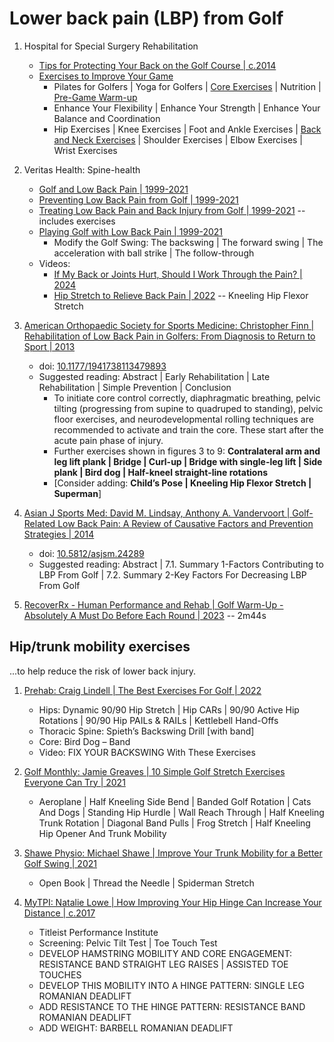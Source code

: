 # Lower back pain (LBP) from Golf

1. Hospital for Special Surgery Rehabilitation
   - [Tips for Protecting Your Back on the Golf Course | c.2014](https://www.hss.edu/golfportal/tips-for-protecting-your-back-on-the-golf-course.htm)
   - [Exercises to Improve Your Game](https://www.hss.edu/golfportal/improve-your-game-exercises.htm)
     * Pilates for Golfers | Yoga for Golfers | [Core Exercises](https://www.hss.edu/golfportal/improve-your-game-core-exercises.htm) |
       Nutrition | [Pre-Game Warm-up](https://www.hss.edu/golfportal/improve-your-game-warm-up.htm)
     * Enhance Your Flexibility | Enhance Your Strength | Enhance Your Balance and Coordination
     * Hip Exercises | Knee Exercises | Foot and Ankle Exercises | [Back and Neck Exercises](https://www.hss.edu/golfportal/improve-your-game-back.htm) |
       Shoulder Exercises | Elbow Exercises | Wrist Exercises


1. Veritas Health: Spine-health
   - [Golf and Low Back Pain | 1999-2021](https://www.spine-health.com/conditions/sports-and-spine-injuries/golf-and-low-back-pain)
   - [Preventing Low Back Pain from Golf | 1999-2021](https://www.spine-health.com/conditions/sports-and-spine-injuries/preventing-low-back-pain-golf)
   - [Treating Low Back Pain and Back Injury from Golf | 1999-2021](https://www.spine-health.com/conditions/sports-and-spine-injuries/treating-low-back-pain-and-back-injury-golf) -- includes exercises
   - [Playing Golf with Low Back Pain | 1999-2021](https://www.spine-health.com/conditions/sports-and-spine-injuries/playing-golf-low-back-pain)
     * Modify the Golf Swing: The backswing | The forward swing | The acceleration with ball strike | The follow-through
   - Videos:
     * [If My Back or Joints Hurt, Should I Work Through the Pain? | 2024](https://www.spine-health.com/video/video-if-my-back-or-joints-hurt-should-i-work-through-pain)
     * [Hip Stretch to Relieve Back Pain | 2022](https://www.spine-health.com/video/hip-stretch-relieve-back-pain-video) -- Kneeling Hip Flexor Stretch

1. [American Orthopaedic Society for Sports Medicine: Christopher Finn | Rehabilitation of Low Back Pain in Golfers: From Diagnosis to Return to Sport | 2013](https://pmc.ncbi.nlm.nih.gov/articles/PMC3899905/)
   - doi: [10.1177/1941738113479893](https://doi.org/10.1177/1941738113479893)
   - Suggested reading: Abstract | Early Rehabilitation | Late Rehabilitation | Simple Prevention | Conclusion
     * To initiate core control correctly, diaphragmatic breathing, pelvic tilting (progressing from supine
       to quadruped to standing), pelvic floor exercises, and neurodevelopmental rolling techniques are
       recommended to activate and train the core. These start after the acute pain phase of injury.
     * Further exercises shown in figures 3 to 9: **Contralateral arm and leg lift plank | Bridge | Curl-up |
       Bridge with single-leg lift | Side plank | Bird dog | Half-kneel straight-line rotations**
     * [Consider adding: **Child’s Pose | Kneeling Hip Flexor Stretch | Superman**]


1. [Asian J Sports Med: David M. Lindsay, Anthony A. Vandervoort | Golf-Related Low Back Pain: A Review of Causative Factors and Prevention Strategies | 2014](https://pmc.ncbi.nlm.nih.gov/articles/PMC4335481/)
   - doi: [10.5812/asjsm.24289](https://doi.org/10.5812/asjsm.24289)
   - Suggested reading: Abstract | 7.1. Summary 1-Factors Contributing to LBP From Golf | 7.2. Summary 2-Key Factors For Decreasing LBP From Golf

1. [RecoverRx - Human Performance and Rehab | Golf Warm-Up - Absolutely A Must Do Before Each Round | 2023](https://www.youtube.com/watch?v=AGo9NKr1rv4) -- 2m44s


## Hip/trunk mobility exercises

...to help reduce the risk of lower back injury.

1. [Prehab: Craig Lindell | The Best Exercises For Golf | 2022](https://theprehabguys.com/best-exercises-for-golf/)
   - Hips: Dynamic 90/90 Hip Stretch | Hip CARs | 90/90 Active Hip Rotations | 90/90 Hip PAILs & RAILs | Kettlebell Hand-Offs
   - Thoracic Spine: Spieth’s Backswing Drill [with band]
   - Core: Bird Dog – Band
   - Video: FIX YOUR BACKSWING With These Exercises

1. [Golf Monthly: Jamie Greaves | 10 Simple Golf Stretch Exercises Everyone Can Try | 2021](https://www.golfmonthly.com/features/the-game/10-simple-golf-stretch-exercises-everyone-can-try-249068)
   - Aeroplane | Half Kneeling Side Bend | Banded Golf Rotation | Cats And Dogs | Standing Hip Hurdle | Wall Reach Through |
     Half Kneeling Trunk Rotation | Diagonal Band Pulls | Frog Stretch | Half Kneeling Hip Opener And Trunk Mobility

1. [Shawe Physio: Michael Shawe | Improve Your Trunk Mobility for a Better Golf Swing | 2021](https://www.shawephysio.com/improve-your-trunk-mobility-for-a-better-golf-swing/)
   - Open Book | Thread the Needle | Spiderman Stretch

1. [MyTPI: Natalie Lowe | How Improving Your Hip Hinge Can Increase Your Distance | c.2017](https://www.mytpi.com/articles/fitness/how-improving-your-hip-hinge-can-increase-your-distance)
   - Titleist Performance Institute
   - Screening: Pelvic Tilt Test | Toe Touch Test
   - DEVELOP HAMSTRING MOBILITY AND CORE ENGAGEMENT: RESISTANCE BAND STRAIGHT LEG RAISES | ASSISTED TOE TOUCHES
   - DEVELOP THIS MOBILITY INTO A HINGE PATTERN: SINGLE LEG ROMANIAN DEADLIFT
   - ADD RESISTANCE TO THE HINGE PATTERN: RESISTANCE BAND ROMANIAN DEADLIFT
   - ADD WEIGHT: BARBELL ROMANIAN DEADLIFT

